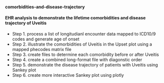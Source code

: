 #### comorbidities-and-disease-trajectory
#### EHR analysis to demonstrate the lifetime comorbidities and disease trajectory of Uveitis 

* Step 1. process a list of longitudianl encounter data mapped to ICD10/9 codes and generate age of onset
* Step 2. illustrate the comorbidities of Uveitis in the Upset plot using a mapped phecodes matrix file  
* Step 3. create files to determine each comorbidity before or after Uveitis
* Step 4. create a combined long-format file with diagonstic order
* Step 5. demonstrate the disease trajectory of patients with Uveitis using Sankey plot
* Step 6. create more interactive Sankey plot using plotly 
